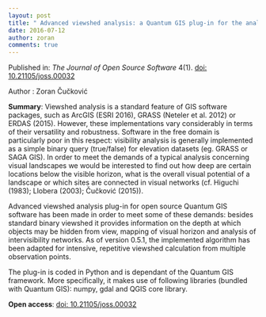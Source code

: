 ```yaml
---
layout: post
title: " Advanced viewshed analysis: a Quantum GIS plug-in for the analysis of visual landscapes."
date: 2016-07-12
author: zoran
comments: true
---
```


Published in: _The Journal of Open Source Software_ 4(1). [doi: 10.21105/joss.00032](http://joss.theoj.org/papers/10.21105/joss.00032)  
  
Author : Zoran Čučković  
  
**Summary**: Viewshed analysis is a standard feature of GIS software packages, such as ArcGIS (ESRI 2016), GRASS (Neteler et al. 2012) or ERDAS (2015). However, these implementations vary considerably in terms of their versatility and robustness. Software in the free domain is particularly poor in this respect: visibility analysis is generally implemented as a simple binary query (true/false) for elevation datasets (eg. GRASS or SAGA GIS). In order to meet the demands of a typical analysis concerning visual landscapes we would be interested to find out how deep are certain locations below the visible horizon, what is the overall visual potential of a landscape or which sites are connected in visual networks (cf. Higuchi (1983); Llobera (2003); Čučković (2015)).  
  
Advanced viewshed analysis plug-in for open source Quantum GIS software has been made in order to meet some of these demands: besides standard binary viewshed it provides information on the depth at which objects may be hidden from view, mapping of visual horizon and analysis of intervisibility networks. As of version 0.5.1, the implemented algorithm has been adapted for intensive, repetitive viewshed calculation from multiple observation points.  
  
The plug-in is coded in Python and is dependant of the Quantum GIS framework. More specifically, it makes use of following libraries (bundled with Quantum GIS): numpy, gdal and QGIS core library.  
  
**Open access**: [doi: 10.21105/joss.00032](http://joss.theoj.org/papers/10.21105/joss.00032)